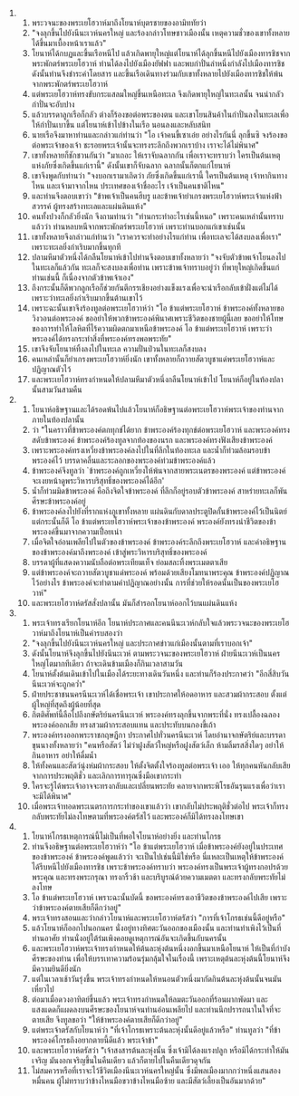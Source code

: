 <ol>
  <li>
    <ol>
      <li>พระวจนะของพระเยโฮวาห์มาถึงโยนาห์บุตรชายของอามิททัยว่า</li>
      <li>"จงลุกขึ้นไปยังนีนะเวห์นครใหญ่ และร้องกล่าวโทษชาวเมืองนั้น เหตุความชั่วของเขาทั้งหลายได้ขึ้นมาเบื้องหน้าเราแล้ว"</li>
      <li>โยนาห์ได้กบฏและขึ้นเรือหนีไป แล้วเกิดพายุใหญ่แต่โยนาห์ได้ลุกขึ้นหนีไปยังเมืองทารชิชจากพระพักตร์พระเยโฮวาห์ ท่านได้ลงไปยังเมืองยัฟฟา และพบกำปั่นลำหนึ่งกำลังไปเมืองทารชิช ดังนั้นท่านจึงชำระค่าโดยสาร และขึ้นเรือเดินทางร่วมกับเขาทั้งหลายไปยังเมืองทารชิชให้พ้นจากพระพักตร์พระเยโฮวาห์</li>
      <li>แต่พระเยโฮวาห์ทรงขับกระแสลมใหญ่ขึ้นเหนือทะเล จึงเกิดพายุใหญ่ในทะเลนั้น จนน่ากลัวกำปั่นจะอับปาง</li>
      <li>แล้วบรรดาลูกเรือก็กลัว ต่างก็ร้องขอต่อพระของตน และเขาโยนสินค้าในกำปั่นลงในทะเลเพื่อให้กำปั่นเบาขึ้น แต่โยนาห์เข้าไปข้างในเรือ นอนลงและหลับสนิท</li>
      <li>นายเรือจึงมาหาท่านและกล่าวแก่ท่านว่า "โอ เจ้าคนขี้เซาเอ๋ย อย่างไรกันนี่ ลุกขึ้นซิ จงร้องขอต่อพระเจ้าของเจ้า ชะรอยพระเจ้านั้นจะทรงระลึกถึงพวกเราบ้าง เราจะได้ไม่พินาศ"</li>
      <li>เขาทั้งหลายก็ชักชวนกันว่า "มาเถอะ ให้เราจับฉลากกัน เพื่อเราจะทราบว่า ใครเป็นต้นเหตุแห่งภัยซึ่งเกิดขึ้นแก่เรานี้" ดังนั้นเขาก็จับฉลาก ฉลากนั้นก็ตกแก่โยนาห์</li>
      <li>เขาจึงพูดกับท่านว่า "จงบอกเรามาเถิดว่า ภัยซึ่งเกิดขึ้นแก่เรานี้ ใครเป็นต้นเหตุ เจ้าหากินทางไหน และเจ้ามาจากไหน ประเทศของเจ้าชื่ออะไร เจ้าเป็นคนชาติไหน"</li>
      <li>และท่านจึงตอบเขาว่า "ข้าพเจ้าเป็นคนฮีบรู และข้าพเจ้ายำเกรงพระเยโฮวาห์พระเจ้าแห่งฟ้าสวรรค์ ผู้ทรงสร้างทะเลและแผ่นดินแห้ง"</li>
      <li>คนทั้งปวงก็กลัวยิ่งนัก จึงถามท่านว่า "ท่านกระทำอะไรเช่นนี้หนอ" เพราะคนเหล่านั้นทราบแล้วว่า ท่านหลบหนีจากพระพักตร์พระเยโฮวาห์ เพราะท่านบอกแก่เขาเช่นนั้น</li>
      <li>เขาทั้งหลายจึงกล่าวแก่ท่านว่า "เราควรจะทำอย่างไรแก่ท่าน เพื่อทะเลจะได้สงบลงเพื่อเรา" เพราะทะเลยิ่งกำเริบมากขึ้นทุกที</li>
      <li>ปลามหึมาตัวหนึ่งได้กลืนโยนาห์เข้าไปท่านจึงตอบเขาทั้งหลายว่า "จงจับตัวข้าพเจ้าโยนลงไปในทะเลก็แล้วกัน ทะเลก็จะสงบลงเพื่อท่าน เพราะข้าพเจ้าทราบอยู่ว่า ที่พายุใหญ่เกิดขึ้นแก่ท่านเช่นนี้ ก็เนื่องจากตัวข้าพเจ้าเอง"</li>
      <li>ถึงกระนั้นก็ดีพวกลูกเรือก็ช่วยกันตีกรรเชียงอย่างแข็งแรงเพื่อจะนำเรือกลับเข้าฝั่งแต่ไม่ได้ เพราะว่าทะเลยิ่งกำเริบมากขึ้นต้านเขาไว้</li>
      <li>เพราะฉะนั้นเขาจึงร้องทูลต่อพระเยโฮวาห์ว่า "โอ ข้าแต่พระเยโฮวาห์ ข้าพระองค์ทั้งหลายขอวิงวอนต่อพระองค์ ขออย่าให้พวกข้าพระองค์พินาศเพราะชีวิตของชายผู้นี้เลย ขออย่าให้โทษของการทำให้โลหิตที่ไร้ความผิดตกมาเหนือข้าพระองค์ โอ ข้าแต่พระเยโฮวาห์ เพราะว่าพระองค์ได้ทรงกระทำสิ่งที่พระองค์ทรงพอพระทัย"</li>
      <li>เขาจึงจับโยนาห์ทิ้งลงไปในทะเล ความปั่นป่วนในทะเลก็สงบลง</li>
      <li>คนเหล่านั้นก็ยำเกรงพระเยโฮวาห์ยิ่งนัก เขาทั้งหลายก็ถวายสัตวบูชาแด่พระเยโฮวาห์และปฏิญาณตัวไว้</li>
      <li>และพระเยโฮวาห์ทรงกำหนดให้ปลามหึมาตัวหนึ่งกลืนโยนาห์เข้าไป โยนาห์ก็อยู่ในท้องปลานั้นสามวันสามคืน</li>
    </ol>
  </li>
  <li>
    <ol>
      <li>โยนาห์อธิษฐานและได้รอดพ้นไปแล้วโยนาห์ก็อธิษฐานต่อพระเยโฮวาห์พระเจ้าของท่านจากภายในท้องปลานั้น</li>
      <li>ว่า "ในคราวที่ข้าพระองค์ตกทุกข์ได้ยาก ข้าพระองค์ร้องทุกข์ต่อพระเยโฮวาห์ และพระองค์ทรงสดับข้าพระองค์ ข้าพระองค์ร้องทูลจากท้องของนรก และพระองค์ทรงฟังเสียงข้าพระองค์</li>
      <li>เพราะพระองค์ทรงเหวี่ยงข้าพระองค์ลงไปในที่ลึกในท้องทะเล และน้ำก็ท่วมล้อมรอบข้าพระองค์ไว้ บรรดาคลื่นและระลอกของพระองค์ท่วมข้าพระองค์แล้ว</li>
      <li>ข้าพระองค์จึงทูลว่า `ข้าพระองค์ถูกเหวี่ยงให้พ้นจากสายพระเนตรของพระองค์ แต่ข้าพระองค์จะเงยหน้าดูพระวิหารบริสุทธิ์ของพระองค์ได้อีก'</li>
      <li>น้ำก็ท่วมมิดข้าพระองค์ คือถึงจิตใจข้าพระองค์ ที่ลึกก็อยู่รอบตัวข้าพระองค์ สาหร่ายทะเลก็พันศีรษะข้าพระองค์อยู่</li>
      <li>ข้าพระองค์ลงไปยังที่รากแห่งภูเขาทั้งหลาย แผ่นดินกับดาลประตูปิดกั้นข้าพระองค์ไว้เป็นนิตย์ แต่กระนั้นก็ดี โอ ข้าแต่พระเยโฮวาห์พระเจ้าของข้าพระองค์ พระองค์ยังทรงนำชีวิตของข้าพระองค์ขึ้นมาจากความเปื่อยเน่า</li>
      <li>เมื่อจิตใจอ่อนเพลียไปในตัวของข้าพระองค์ ข้าพระองค์ระลึกถึงพระเยโฮวาห์ และคำอธิษฐานของข้าพระองค์มาถึงพระองค์ เข้าสู่พระวิหารบริสุทธิ์ของพระองค์</li>
      <li>บรรดาผู้ที่แสดงความนับถือต่อพระเทียมเท็จ ย่อมสละทิ้งพระเมตตาเสีย</li>
      <li>แต่ข้าพระองค์จะถวายสัตวบูชาแด่พระองค์ พร้อมด้วยเสียงโมทนาพระคุณ ข้าพระองค์ปฏิญาณไว้อย่างไร ข้าพระองค์จะทำตามคำปฏิญาณอย่างนั้น การที่ช่วยให้รอดนั้นเป็นของพระเยโฮวาห์"</li>
      <li>และพระเยโฮวาห์ตรัสสั่งปลานั้น มันก็สำรอกโยนาห์ออกไว้บนแผ่นดินแห้ง</li>
    </ol>
  </li>
  <li>
    <ol>
      <li>พระเจ้าทรงเรียกโยนาห์อีก โยนาห์ประกาศและคนนีนะเวห์กลับใจแล้วพระวจนะของพระเยโฮวาห์มาถึงโยนาห์เป็นคำรบสองว่า</li>
      <li>"จงลุกขึ้นไปยังนีนะเวห์นครใหญ่ และประกาศข่าวแก่เมืองนั้นตามที่เราบอกเจ้า"</li>
      <li>ดังนั้นโยนาห์จึงลุกขึ้นไปยังนีนะเวห์ ตามพระวจนะของพระเยโฮวาห์ ฝ่ายนีนะเวห์เป็นนครใหญ่โตมากทีเดียว ถ้าจะเดินข้ามเมืองก็กินเวลาสามวัน</li>
      <li>โยนาห์ตั้งต้นเดินเข้าไปในเมืองได้ระยะทางเดินวันหนึ่ง และท่านก็ร้องประกาศว่า "อีกสี่สิบวัน นีนะเวห์จะถูกคว่ำ"</li>
      <li>ฝ่ายประชาชนนครนีนะเวห์ได้เชื่อพระเจ้า เขาประกาศให้อดอาหาร และสวมผ้ากระสอบ ตั้งแต่ผู้ใหญ่ที่สุดถึงผู้น้อยที่สุด</li>
      <li>กิตติศัพท์นี้ลือไปถึงกษัตริย์นครนีนะเวห์ พระองค์ทรงลุกขึ้นจากพระที่นั่ง ทรงเปลื้องฉลองพระองค์ออกเสีย ทรงสวมผ้ากระสอบแทน และประทับบนกองขี้เถ้า</li>
      <li>พระองค์ทรงออกพระราชกฤษฎีกา ประกาศไปทั่วนครนีนะเวห์ โดยอำนาจกษัตริย์และบรรดาขุนนางทั้งหลายว่า "คนหรือสัตว์ ไม่ว่าฝูงสัตว์ใหญ่หรือฝูงสัตว์เล็ก ห้ามลิ้มรสสิ่งใดๆ อย่าให้กินอาหาร อย่าให้ดื่มน้ำ</li>
      <li>ให้ทั้งคนและสัตว์นุ่งห่มผ้ากระสอบ ให้ตั้งจิตตั้งใจร้องทูลต่อพระเจ้า เออ ให้ทุกคนหันกลับเสียจากการประพฤติชั่ว และเลิกการทารุณซึ่งมือเขากระทำ</li>
      <li>ใครจะรู้ได้พระเจ้าอาจจะทรงกลับและเปลี่ยนพระทัย คลายจากพระพิโรธอันรุนแรงเพื่อว่าเราจะมิได้พินาศ"</li>
      <li>เมื่อพระเจ้าทอดพระเนตรการกระทำของเขาแล้วว่า เขากลับไม่ประพฤติชั่วต่อไป พระเจ้าก็ทรงกลับพระทัยไม่ลงโทษตามที่พระองค์ตรัสไว้ และพระองค์ก็มิได้ทรงลงโทษเขา</li>
    </ol>
  </li>
  <li>
    <ol>
      <li>โยนาห์โกรธเหตุการณ์นี้ไม่เป็นที่พอใจโยนาห์อย่างยิ่ง และท่านโกรธ</li>
      <li>ท่านจึงอธิษฐานต่อพระเยโฮวาห์ว่า "โอ ข้าแต่พระเยโฮวาห์ เมื่อข้าพระองค์ยังอยู่ในประเทศของข้าพระองค์ ข้าพระองค์พูดแล้วว่า จะเป็นไปเช่นนี้มิใช่หรือ นี่แหละเป็นเหตุให้ข้าพระองค์ได้รีบหนีไปยังเมืองทารชิช เพราะข้าพระองค์ทราบว่า พระองค์ทรงเป็นพระเจ้าผู้ทรงกอปรด้วยพระคุณ และทรงพระกรุณา ทรงกริ้วช้า และบริบูรณ์ด้วยความเมตตา และทรงกลับพระทัยไม่ลงโทษ</li>
      <li>โอ ข้าแต่พระเยโฮวาห์ เพราะฉะนั้นบัดนี้ ขอพระองค์ทรงเอาชีวิตของข้าพระองค์ไปเสีย เพราะว่าข้าพระองค์ตายเสียก็ดีกว่าอยู่"</li>
      <li>พระเจ้าทรงสอนและว่ากล่าวโยนาห์และพระเยโฮวาห์ตรัสว่า "การที่เจ้าโกรธเช่นนี้ดีอยู่หรือ"</li>
      <li>แล้วโยนาห์ก็ออกไปนอกนคร นั่งอยู่ทางทิศตะวันออกของเมืองนั้น และท่านทำเพิงไว้เป็นที่ท่านอาศัย ท่านนั่งอยู่ใต้ร่มเพิงคอยดูเหตุการณ์อันจะเกิดขึ้นกับนครนั้น</li>
      <li>และพระเยโฮวาห์พระเจ้าทรงกำหนดให้ต้นละหุ่งต้นหนึ่งงอกขึ้นมาเหนือโยนาห์ ให้เป็นที่กำบังศีรษะของท่าน เพื่อให้บรรเทาความร้อนรุ่มกลุ้มใจในเรื่องนี้ เพราะเหตุต้นละหุ่งต้นนี้โยนาห์จึงมีความยินดียิ่งนัก</li>
      <li>แต่ในเวลาเช้าวันรุ่งขึ้น พระเจ้าทรงกำหนดให้หนอนตัวหนึ่งมากัดกินต้นละหุ่งต้นนั้นจนมันเหี่ยวไป</li>
      <li>ต่อมาเมื่อดวงอาทิตย์ขึ้นแล้ว พระเจ้าทรงกำหนดให้ลมตะวันออกที่ร้อนผากพัดมา และแสงแดดก็แผดลงบนศีรษะของโยนาห์จนท่านอ่อนเพลียไป และท่านนึกปรารถนาในใจที่จะตายเสีย จึงทูลขอว่า "ให้ข้าพระองค์ตายเสียก็ดีกว่าอยู่"</li>
      <li>แต่พระเจ้าตรัสกับโยนาห์ว่า "ที่เจ้าโกรธเพราะต้นละหุ่งนั้นดีอยู่แล้วหรือ" ท่านทูลว่า "ที่ข้าพระองค์โกรธถึงอยากตายนี้ดีแล้ว พระเจ้าข้า"</li>
      <li>และพระเยโฮวาห์ตรัสว่า "เจ้าสงสารต้นละหุ่งนั้น ซึ่งเจ้ามิได้ลงแรงปลูก หรือมิได้กระทำให้มันเจริญ มันงอกเจริญขึ้นในคืนเดียว แล้วก็ตายไปในคืนเดียวดุจกัน</li>
      <li>ไม่สมควรหรือที่เราจะไว้ชีวิตเมืองนีนะเวห์นครใหญ่นั้น ซึ่งมีพลเมืองมากกว่าหนึ่งแสนสองหมื่นคน ผู้ไม่ทราบว่าข้างไหนมือขวาข้างไหนมือซ้าย และมีสัตว์เลี้ยงเป็นอันมากด้วย"</li>
    </ol>
  </li>
</ol>